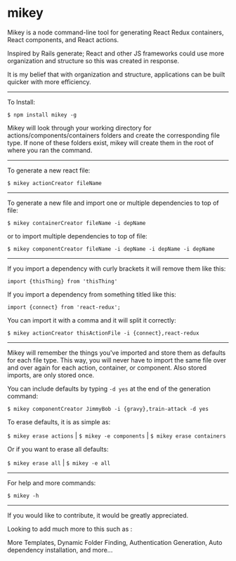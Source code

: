 # mikey
Mikey is a node command-line tool for generating React Redux containers, React components, and React actions.

Inspired by Rails generate; React and other JS frameworks could use more organization and structure so this was created in response.

It is my belief that with organization and structure, applications can be built quicker with more efficiency.
___
To Install:

```$ npm install mikey -g```

Mikey will look through your working directory for actions/components/containers folders and create the corresponding file type. If none of these folders exist, mikey will create them in the root of where you ran the command.
___
To generate a new react file:

```$ mikey actionCreator fileName```  
___
To generate a new file and import one or multiple dependencies to top of file:

```$ mikey containerCreator fileName -i depName```  

or to import multiple dependencies to top of file:

```$ mikey componentCreator fileName -i depName -i depName -i depName```
___
If you import a dependency with curly brackets it will remove them like this:

```import {thisThing} from 'thisThing'```

If you import a dependency from something titled like this:

```import {connect} from 'react-redux';```

You can import it with a comma and it will split it correctly:

```$ mikey actionCreator thisActionFile -i {connect},react-redux```
___
Mikey will remember the things you've imported and store them as defaults for each file type. This way, you will never have to import the same file over and over again for each action, container, or component. Also stored imports, are only stored once.

You can include defaults by typing ```-d yes``` at the end of the generation command:

```$ mikey componentCreator JimmyBob -i {gravy},train-attack -d yes```

To erase defaults, it is as simple as:

```$ mikey erase actions``` | ```$ mikey -e components``` | ```$ mikey erase containers```

Or if you want to erase all defaults:

```$ mikey erase all```    |    ```$ mikey -e all```

___
For help and more commands:

```$ mikey -h```
___
If you would like to contribute, it would be greatly appreciated.

Looking to add much more to this such as :

More Templates, Dynamic Folder Finding, Authentication Generation, Auto dependency installation, and more...
